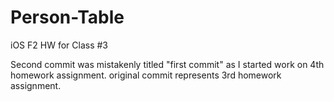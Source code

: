 Person-Table
============

iOS F2 HW for Class #3


Second commit was mistakenly titled "first commit" as I started work on 4th homework assignment. original commit represents 3rd homework assignment.
